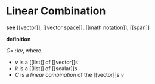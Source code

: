 # Linear Combination

**see** [[vector]], [[vector space]], [[math notation]], [[span]]

**definition**

$C =\ :\! kv$, where

- $v$ is a [[list]] of [[vector]]s
- $k$ is a [[list]] of [[scalar]]s
- $C$ is a _linear combination_ of the [[vector]]s $v$
